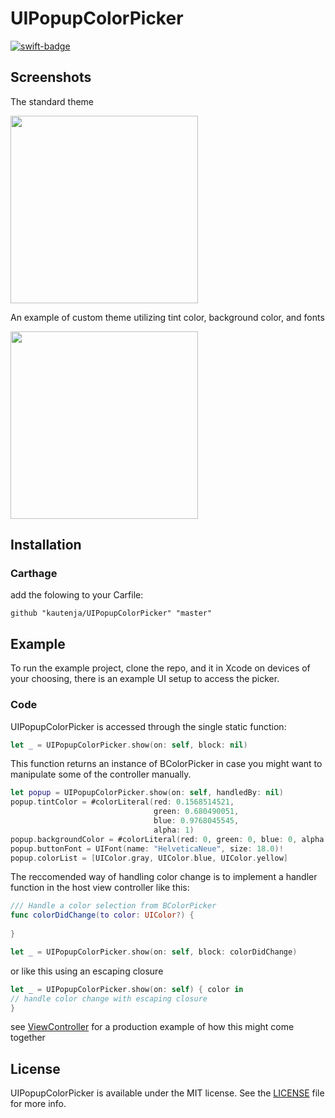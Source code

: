 # UIPopupColorPicker

[![swift-badge][]][swift-link]

[swift-badge]: https://img.shields.io/badge/swift-4.0-orange.svg
[swift-link]: https://swift.org/

## Screenshots

The standard theme

<img src="https://user-images.githubusercontent.com/2184469/28428261-78c0d20a-6d3e-11e7-8bbb-538066ae9696.PNG" width = 300>

An example of custom theme utilizing tint color, background color, and fonts

<img src="https://user-images.githubusercontent.com/2184469/28428266-7b990cae-6d3e-11e7-98b2-dddc01dc55d1.PNG" width = 300>

## Installation

### Carthage

add the folowing to your Carfile:

```
github "kautenja/UIPopupColorPicker" "master"
```

## Example

To run the example project, clone the repo, and it in Xcode on devices of your choosing, there is an example UI
setup to access the picker.

### Code

UIPopupColorPicker is accessed through the single static function:

```swift
let _ = UIPopupColorPicker.show(on: self, block: nil)
```

This function returns an instance of BColorPicker in case you might want to
manipulate some of the controller manually.

```swift
let popup = UIPopupColorPicker.show(on: self, handledBy: nil)
popup.tintColor = #colorLiteral(red: 0.1568514521, 
                                green: 0.680490051, 
                                blue: 0.9768045545, 
                                alpha: 1)
popup.backgroundColor = #colorLiteral(red: 0, green: 0, blue: 0, alpha: 1)
popup.buttonFont = UIFont(name: "HelveticaNeue", size: 18.0)!
popup.colorList = [UIColor.gray, UIColor.blue, UIColor.yellow]
```

The reccomended way of handling color change is to implement a handler function
in the host view controller like this:

```swift
/// Handle a color selection from BColorPicker
func colorDidChange(to color: UIColor?) {
    
}

let _ = UIPopupColorPicker.show(on: self, block: colorDidChange)
```

or like this using an escaping closure

```swift
let _ = UIPopupColorPicker.show(on: self) { color in
// handle color change with escaping closure
}
```

see [ViewController](PopupColorPicker/ViewController.swift) for a production 
example of how this might come together


## License

UIPopupColorPicker is available under the MIT license. See the [LICENSE](./LICENSE) file for more 
info.
